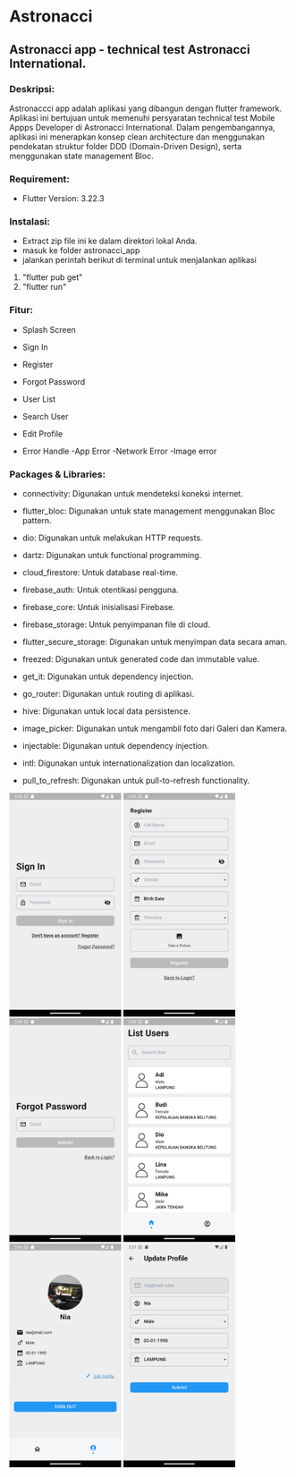 # Astronacci

## Astronacci app - technical test Astronacci International.

### Deskripsi:
Astronaccci app adalah aplikasi yang dibangun dengan flutter framework. Aplikasi ini bertujuan untuk memenuhi persyaratan technical test Mobile Appps Developer di Astronacci International. Dalam pengembangannya, aplikasi ini menerapkan konsep clean architecture dan menggunakan pendekatan struktur folder DDD (Domain-Driven Design), serta menggunakan state management  Bloc.

### Requirement:
* Flutter Version: 3.22.3

### Instalasi:
* Extract zip file ini ke dalam direktori lokal Anda.
* masuk ke folder astronacci_app
* jalankan perintah berikut di terminal untuk menjalankan aplikasi
 1. "flutter pub get"
 2. "flutter run"

### Fitur:
* Splash Screen

* Sign In

* Register

* Forgot Password

* User List

* Search User

* Edit Profile

* Error Handle
 -App Error
 -Network Error
 -Image error


### Packages & Libraries:
* connectivity: Digunakan untuk mendeteksi koneksi internet.

* flutter_bloc: Digunakan untuk state management menggunakan Bloc pattern.

* dio: Digunakan untuk melakukan HTTP requests.

* dartz: Digunakan untuk functional programming.

* cloud_firestore: Untuk database real-time.

* firebase_auth: Untuk otentikasi pengguna.

* firebase_core: Untuk inisialisasi Firebase.

* firebase_storage: Untuk penyimpanan file di cloud.

* flutter_secure_storage: Digunakan untuk menyimpan data secara aman.

* freezed: Digunakan untuk generated code dan immutable value.

* get_it: Digunakan untuk dependency injection.

* go_router: Digunakan untuk routing di aplikasi.

* hive: Digunakan untuk local data persistence.

* image_picker: Digunakan untuk mengambil foto dari Galeri dan Kamera.

* injectable: Digunakan untuk dependency injection.

* intl: Digunakan untuk internationalization dan localization.

* pull_to_refresh: Digunakan untuk pull-to-refresh functionality.


<img src="ss1.png" width="200">  <img src="ss2.png" width="200">  <img src="ss3.png" width="200">  <img src="ss4.png" width="200">  <img src="ss5.png" width="200">  <img src="ss6.png" width="200">
